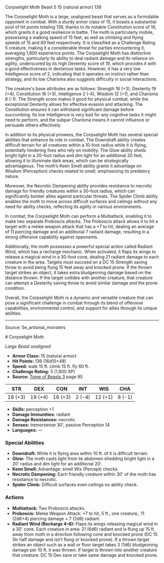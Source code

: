 <MonsterName/>Corpselight Moth</MonsterName>
<CreatureType/>Beast</CreatureType>
<CR/>5</CR>
<AC/>15 (natural armor)</AC>
<HP/>136</HP>
<summary>The Corpselight Moth is a large, unaligned beast that serves as a formidable opponent in combat. With a sturdy armor class of 15, it boasts a substantial pool of hit points totaling 136, thanks to its notable Constitution score of 16, which grants it a good resilience in battle. The moth is particularly mobile, possessing a walking speed of 15 feet, as well as climbing and flying speeds of 15 and 60 feet respectively. It is classified as a Challenge Rating 5 creature, making it a considerable threat for parties encountering it, averaging 1,800 experience points. The Corpselight Moth has distinctive strengths, particularly its ability to deal radiant damage and its reliance on agility, underscored by its high Dexterity score of 19, which provides it with a good effectiveness in dexterous tasks. However, it has a very low Intelligence score of 2, indicating that it operates on instinct rather than strategy, and its low Charisma also suggests difficulty in social interactions.</summary>

<detail>

The creature's base attributes are as follows: Strength 16 (+3), Dexterity 19 (+4), Constitution 16 (+3), Intelligence 2 (-4), Wisdom 12 (+1), and Charisma 8 (-1). The Strength score makes it good for physical combat, while the exceptional Dexterity allows for effective evasion and attacking. The Constitution ensures it can withstand significant damage before succumbing. Its low Intelligence is very bad for any cognitive tasks it might need to perform, and the subpar Charisma means it cannot influence or persuade others effectively.

In addition to its physical prowess, the Corpselight Moth has several special abilities that enhance its role in combat. The Downdraft ability creates difficult terrain for all creatures within a 10-foot radius while it is flying, potentially hindering foes who rely on mobility. The Glow ability sheds bright light in a 20-foot radius and dim light for an additional 20 feet, allowing it to illuminate dark areas, which can be strategically advantageous. The moth’s Keen Smell ability grants it advantage on Wisdom (Perception) checks related to smell, emphasizing its predatory nature. 

Moreover, the Necrotic Dampening ability provides resistance to necrotic damage for friendly creatures within a 30-foot radius, which can significantly bolster allies against particular threats. The Spider Climb ability enables the moth to move across difficult surfaces and ceilings without any need for ability checks, reflecting its agility in various environments.

In combat, the Corpselight Moth can perform a Multiattack, enabling it to make two separate Proboscis attacks. The Proboscis attack allows it to hit a target with a melee weapon attack that has a +7 to hit, dealing an average of 11 piercing damage and an additional 7 radiant damage, resulting in a strong offensive capability against opponents. 

Additionally, the moth possesses a powerful special action called Radiant Wind, which has a recharge mechanic. When activated, it flaps its wings to release a magical wind in a 30-foot cone, dealing 21 radiant damage to each creature in the area. Targets must succeed on a DC 15 Strength saving throw to avoid being flung 15 feet away and knocked prone. If the thrown target strikes an object, it takes extra bludgeoning damage based on the distance thrown. If the target collides with another creature, that creature can attempt a Dexterity saving throw to avoid similar damage and the prone condition.

Overall, the Corpselight Moth is a dynamic and versatile creature that can pose a significant challenge in combat through its blend of offensive capabilities, environmental control, and support for allies through its unique abilities.</detail>



---

Source: 5e_artisinal_monsters

<statblock>
# Corpselight Moth

*Large* *Beast* *unaligned*

- **Armor Class:** 15 (natural armor)
- **Hit Points:** 136 (16d10+48)
- **Speed:** walk 15 ft. climb 15 ft. fly 60 ft.
- **Challenge Rating:** 5 (1,800 XP)
- **Source:** [Tome of Beasts 3](https://koboldpress.com/kpstore/product/tome-of-beasts-3-for-5th-edition/) page 95

| STR | DEX | CON | INT | WIS | CHA |
| --- | --- | --- | --- | --- | --- |
| 16 (+3) | 19 (+4) | 16 (+3) | 2 (-4) | 12 (+1) | 8 (-1) |

- **Skills:** perception +1
- **Damage Immunities:** radiant
- **Damage Resistances:** necrotic
- **Senses:** tremorsense 30', passive Perception 14
- **Languages:** —

### Special Abilities

- **Downdraft:** While it is flying area within 10 ft. of it is difficult terrain.
- **Glow:** The moth casts light from its abdomen shedding bright light in a 20' radius and dim light for an additional 20'.
- **Keen Smell:** Advantage: smell Wis (Percept) checks.
- **Necrotic Dampening:** Each friendly creature within 30' of the moth has resistance to necrotic.
- **Spider Climb:** Difficult surfaces even ceilings no ability check.

### Actions

- **Multiattack:** Two Proboscis attacks.
- **Proboscis:** Melee Weapon Attack: +7 to hit, 5 ft., one creature,. 11 (2d6+4) piercing damage + 7 (2d6) radiant.
- **Radiant Wind (Recharge 4–6):** Flaps its wings releasing magical wind in a 30' cone. Each creature in area: 21 (6d6) radiant and is flung up 15 ft. away from moth in a direction following cone and knocked prone (DC 15 Str half damage and isn’t flung or knocked prone). If a thrown target strikes an object such as a wall or floor target takes 3 (1d6) bludgeoning damage per 10 ft. it was thrown. If target is thrown into another creature that creature: DC 15 Dex save or take same damage and knocked prone.


</statblock>


